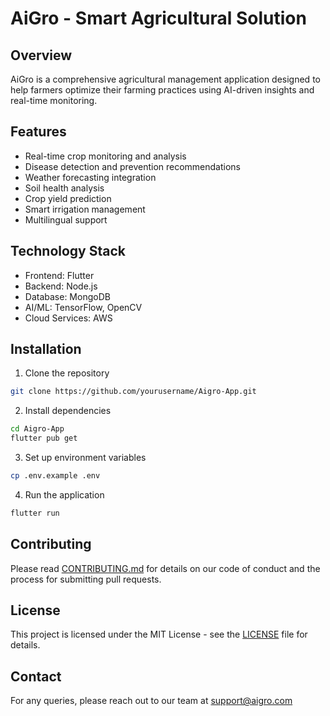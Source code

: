 # AiGro - Smart Agricultural Solution

## Overview
AiGro is a comprehensive agricultural management application designed to help farmers optimize their farming practices using AI-driven insights and real-time monitoring.

## Features
- Real-time crop monitoring and analysis
- Disease detection and prevention recommendations
- Weather forecasting integration
- Soil health analysis
- Crop yield prediction
- Smart irrigation management
- Multilingual support

## Technology Stack
- Frontend: Flutter
- Backend: Node.js
- Database: MongoDB
- AI/ML: TensorFlow, OpenCV
- Cloud Services: AWS

## Installation
1. Clone the repository
```bash
git clone https://github.com/yourusername/Aigro-App.git
```

2. Install dependencies
```bash
cd Aigro-App
flutter pub get
```

3. Set up environment variables
```bash
cp .env.example .env
```

4. Run the application
```bash
flutter run
```

## Contributing
Please read [CONTRIBUTING.md](CONTRIBUTING.md) for details on our code of conduct and the process for submitting pull requests.

## License
This project is licensed under the MIT License - see the [LICENSE](LICENSE) file for details.

## Contact
For any queries, please reach out to our team at support@aigro.com